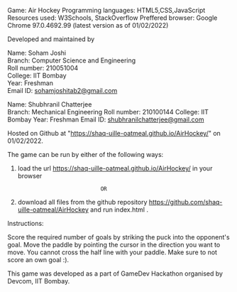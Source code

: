 
Game: Air Hockey
Programming languages: HTML5,CSS,JavaScript
Resources used: W3Schools, StackOverflow
Preffered browser: Google Chrome 97.0.4692.99 (latest version as of 01/02/2022)

Developed and maintained by 

Name: Soham Joshi                                                                                      
Branch: Computer Science and Engineering                     
Roll number:  210051004                                                                  
College: IIT Bombay                                     
Year: Freshman   
Email ID: sohamjoshitab2@gmail.com       

Name: Shubhranil Chatterjee                
Branch: Mechanical Engineering
Roll number: 210100144
College: IIT Bombay
Year: Freshman
Email ID: shubhranilchatterjee@gmail.com

Hosted on Github at "https://shaq-uille-oatmeal.github.io/AirHockey/" on 01/02/2022.

The game can be run by either of the following ways:

1. load the url https://shaq-uille-oatmeal.github.io/AirHockey/ in your browser

                                 OR

2. download all files from the github repository https://github.com/shaq-uille-oatmeal/AirHockey and   run index.html  .


Instructions:

Score the required number of goals by striking the puck into the opponent's goal.
Move the paddle by pointing the cursor in the direction you want to move.
You cannot cross the half line with your paddle.
Make sure to not score an own goal :).


This game was developed as a part of GameDev Hackathon organised by Devcom, IIT Bombay.

